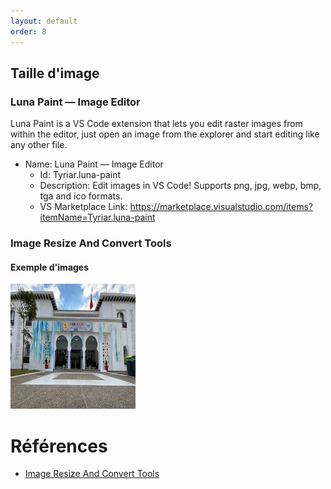 ```yaml
---
layout: default
order: 8
---
```

<!-- new slide -->

## Taille d'image

### Luna Paint — Image Editor

Luna Paint is a VS Code extension that lets you edit raster images from within the editor, just open an image from the explorer and start editing like any other file.

- Name: Luna Paint — Image Editor
  - Id: Tyriar.luna-paint
  - Description: Edit images in VS Code! Supports png, jpg, webp, bmp, tga and ico formats.
  - VS Marketplace Link: https://marketplace.visualstudio.com/items?itemName=Tyriar.luna-paint



### Image Resize And Convert Tools


#### Exemple d'images

![Solicode](./images/solicode.jpeg)

<!-- new slide -->
# Références
- [Image Resize And Convert Tools](https://marketplace.visualstudio.com/items?itemName=GuusBeltman.ImageTools)
